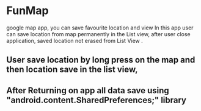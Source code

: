 # FunMap
google map app, you can save favourite location and view
In this app user can save location from map permanently in the List view, after user close application, saved location not erased from List View .

## User save location by long press on the map and then location save in the list view,
## After Returning on app all data save using "android.content.SharedPreferences;" library

